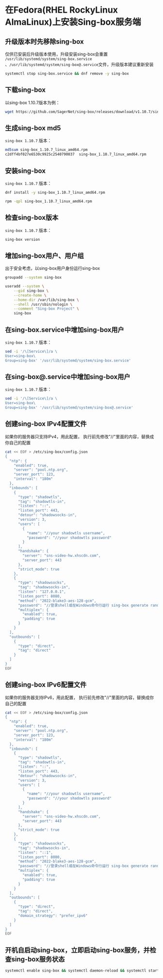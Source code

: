在Fedora(RHEL RockyLinux AlmaLinux)上安装Sing-box服务端
====================================

## 升级版本时先移除sing-box
仅供已安装后升级版本使用，升级安装sing-box会重置
`/usr/lib/systemd/system/sing-box.service` 、`/usr/lib/systemd/system/sing-box@.service`文件，升级版本建议重新安装

```bash
systemctl stop sing-box.service && dnf remove -y sing-box
```

## 下载sing-box
以sing-box 1.10.7版本为例：

```bash
wget https://github.com/SagerNet/sing-box/releases/download/v1.10.7/sing-box_1.10.7_linux_amd64.rpm
```

## 生成sing-box md5
`sing-box 1.10.7` 版本：

```bash
md5sum sing-box_1.10.7_linux_amd64.rpm 
c2dff4bf027e6530c9925c2540790037  sing-box_1.10.7_linux_amd64.rpm
```

## 安装sing-box
`sing-box 1.10.7` 版本：

```bash
dnf install -y sing-box_1.10.7_linux_amd64.rpm
```

```bash
rpm -qpl sing-box_1.10.7_linux_amd64.rpm 
```

## 检查sing-box版本
`sing-box 1.10.7` 版本：

```bash
sing-box version
```

## 增加sing-box用户、用户组
出于安全考虑，以sing-box用户身份运行sing-box

```bash
groupadd --system sing-box
```

```bash
useradd --system \
    --gid sing-box \
    --create-home \
    --home-dir /var/lib/sing-box \
    --shell /usr/sbin/nologin \
    --comment "Sing-box Project" \
    sing-box
```

## 在sing-box.service中增加sing-box用户

`sing-box 1.10.7` 版本：

```bash
sed -i '/\[Service\]/a \
User=sing-box\
Group=sing-box' '/usr/lib/systemd/system/sing-box.service'
```

## 在sing-box@.service中增加sing-box用户

`sing-box 1.10.7` 版本：
```bash
sed -i '/\[Service\]/a \
User=sing-box\
Group=sing-box' '/usr/lib/systemd/system/sing-box@.service'
```

## 创建sing-box IPv4配置文件
如果你的服务器只支持IPv4，用此配置，
执行前先修改"//"里面的内容，替换成你自己的配置

```bash
cat << EOF > /etc/sing-box/config.json
{
  "ntp": {
    "enabled": true,
    "server": "pool.ntp.org",
    "server_port": 123,
    "interval": "180m"
  },
  "inbounds": [
    {
      "type": "shadowtls",
      "tag": "shadowtls-in",
      "listen": "::",
      "listen_port": 443,
      "detour": "shadowsocks-in",
      "version": 3,
      "users": [
        {
          "name": "//your shadowtls username",
          "password": "//your shadowtls password"
        }
      ],
      "handshake": {
        "server": "sns-video-hw.xhscdn.com",
        "server_port": 443
      },
      "strict_mode": true
    },
    {
      "type": "shadowsocks",
      "tag": "shadowsocks-in",
      "listen": "127.0.0.1",
      "listen_port": 8080,
      "method": "2022-blake3-aes-128-gcm",
      "password": "//登录shell或在Windows命令行运行 sing-box generate rand --base64 16 生成",
      "multiplex": {
        "enabled": true,
        "padding": true
      }
    }
  ],
  "outbounds": [
    {
      "type": "direct",
      "tag": "direct"
    }
  ]
}
EOF
```

## 创建sing-box IPv6配置文件
如果你的服务器支持IPv6，用此配置，
执行前先修改"//"里面的内容，替换成你自己的配置
```bash
cat << EOF > /etc/sing-box/config.json
{
  "ntp": {
    "enabled": true,
    "server": "pool.ntp.org",
    "server_port": 123,
    "interval": "180m"
  },
  "inbounds": [
    {
      "type": "shadowtls",
      "tag": "shadowtls-in",
      "listen": "::",
      "listen_port": 443,
      "detour": "shadowsocks-in",
      "version": 3,
      "users": [
        {
          "name": "//your shadowtls username",
          "password": "//your shadowtls password"
        }
      ],
      "handshake": {
        "server": "sns-video-hw.xhscdn.com",
        "server_port": 443
      },
      "strict_mode": true
    },
    {
      "type": "shadowsocks",
      "tag": "shadowsocks-in",
      "listen": "::1",
      "listen_port": 8080,
      "method": "2022-blake3-aes-128-gcm",
      "password": "//登录shell或在Windows命令行运行 sing-box generate rand --base64 16 生成",
      "multiplex": {
        "enabled": true,
        "padding": true
      }
    }
  ],
  "outbounds": [
    {
      "type": "direct",
      "tag": "direct",
      "domain_strategy": "prefer_ipv6"
    }
  ]
}
EOF
```

## 开机自启动sing-box，立即启动sing-box服务，并检查sing-box服务状态
```bash
systemctl enable sing-box && systemctl daemon-reload && systemctl start sing-box.service && systemctl status sing-box.service
```
